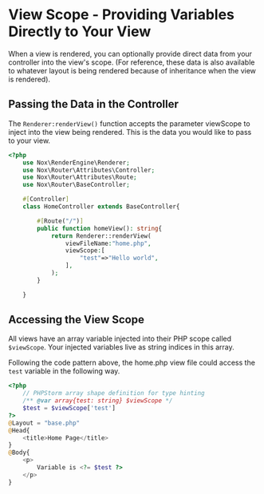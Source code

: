 # View Scope - Providing Variables Directly to Your View
When a view is rendered, you can optionally provide direct data from your controller into the view's scope. (For reference, these data is also available to whatever layout is being rendered because of inheritance when the view is rendered).

## Passing the Data in the Controller
The `Renderer:renderView()` function accepts the parameter viewScope to inject into the view being rendered. This is the data you would like to pass to your view.

```php
<?php
    use Nox\RenderEngine\Renderer;
    use Nox\Router\Attributes\Controller;
    use Nox\Router\Attributes\Route;
    use Nox\Router\BaseController;

    #[Controller]
    class HomeController extends BaseController{

        #[Route("/")]
        public function homeView(): string{
            return Renderer::renderView(
                viewFileName:"home.php",
                viewScope:[
                    "test"=>"Hello world",
                ],
            );
        }

    }
```

## Accessing the View Scope
All views have an array variable injected into their PHP scope called `$viewScope`. Your injected variables live as string indices in this array.

Following the code pattern above, the home.php view file could access the `test` variable in the following way.

```php
<?php
    // PHPStorm array shape definition for type hinting
    /** @var array{test: string} $viewScope */
    $test = $viewScope['test']
?>
@Layout = "base.php"
@Head{
    <title>Home Page</title>
}
@Body{
    <p>
        Variable is <?= $test ?>
    </p>
}
```